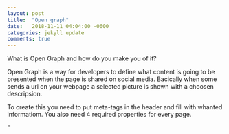 ```yaml
---
layout: post
title:  "Open graph"
date:   2018-11-11 04:04:00 -0600
categories: jekyll update
comments: true
---
```


What is Open Graph and how do you make you of it?

Open Graph is a way for developers to define what content is going to be presented when the page is shared on social media. 
Bacically when some sends a url on your webpage a selected picture is shown with a choosen descripsion. 

To create this you need to put meta-tags in the header and fill with whanted informatiom.
You also need 4 required properties for every page.

"<head>
<meta property="og:title" content="Sakibas Blogg" />
<meta property="og:type" content="" />
<meta property="og:url" content="" />
<meta property="og:image" content="" />